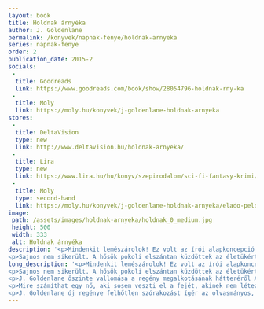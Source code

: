 ```yaml
---
layout: book
title: Holdnak árnyéka
author: J. Goldenlane
permalink: /konyvek/napnak-fenye/holdnak-arnyeka
series: napnak-fenye
order: 2
publication_date: 2015-2
socials:
 -
  title: Goodreads
  link: https://www.goodreads.com/book/show/28054796-holdnak-rny-ka
 -
  title: Moly
  link: https://moly.hu/konyvek/j-goldenlane-holdnak-arnyeka
stores:
 -
  title: DeltaVision
  type: new
  link: http://www.deltavision.hu/holdnak-arnyeka/
 -
  title: Lira
  type: new
  link: https://www.lira.hu/hu/konyv/szepirodalom/sci-fi-fantasy-krimi/holdnak-arnyeka
 -
  title: Moly
  type: second-hand
  link: https://moly.hu/konyvek/j-goldenlane-holdnak-arnyeka/elado-peldanyok
image: 
 path: /assets/images/holdnak-arnyeka/holdnak_0_medium.jpg
 height: 500
 width: 333
 alt: Holdnak árnyéka
description: '<p>Mindenkit lemészárolok! Ez volt az írói alapkoncepció, mert már régóta szerettem volna írni egy olyan rettenetesen komoly mélylélektani művet, amit egyetlen szereplő sem él túl.</p>
<p>Sajnos nem sikerült. A hősök pokoli elszántan küzdöttek az életükért. [...]</p>'
long_description: '<p>Mindenkit lemészárolok! Ez volt az írói alapkoncepció, mert már régóta szerettem volna írni egy olyan rettenetesen komoly mélylélektani művet, amit egyetlen szereplő sem él túl.</p>
<p>Sajnos nem sikerült. A hősök pokoli elszántan küzdöttek az életükért.</p>
<p>J. Goldenlane őszinte vallomása a regény megalkotásának hátteréről A Napnak fénye világában, de annak árnyékos oldalán játszódó történet szélhámosok, terroristák, csavargók és más gyanús egzisztenciájú elemek között.</p>
<p>Mire számíthat egy nő, aki sosem veszti el a fejét, akinek nem létezik leküzdhetetlen helyzet ha egyetlen reménye egy pasas, aki olyan mint egy szélvihar, méghozzá súlyosan radioaktív, speciálisan kiszámíthatatlan és veszettül kaotikus szélvihar.</p>
<p>J. Goldenlane új regénye felhőtlen szórakozást ígér az olvasmányos, könnyed stílust kedvelőknek, poszt-rejtői humorral és váratlan fordulatokkal kínál feledhetetlen élményt fiataloknak és időseknek egyaránt.</p>'
---
```

